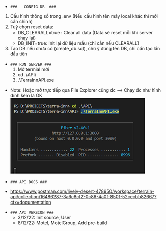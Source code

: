 - `###   CONFIG DB  ###`
1. Cấu hình thông số trong .env (Nếu cấu hình tên máy local khác thì mới cần chỉnh)
2. Tuỳ chọn reset data:
	+ DB_CLEARALL=true : Clear all data (Data sẽ reset mỗi khi server chạy lại)
	+ DB_INIT=true: Init lại dữ liệu mẫu (chỉ cần nếu CLEARALL)
3. Tạo DB nếu chưa có (create_db.sql), chú ý đúng tên DB, chỉ cần tạo lần đầu tiên

- `### RUN SERVER ###`
	1. Mở termial mới
	2. cd .\API\
	3. .\TerraInnAPI.exe
* Note: Hoặc mở trực tiếp qua File Explorer cũng đc --> Chạy đc như hình đính kèm là OK
![example](screenshot.png "example")

- `### API DOCS ###`
* https://www.postman.com/lively-desert-478950/workspace/terrain-api/collection/16486287-3a6c8cf2-0c86-4a0f-8501-52cecbb82667?ctx=documentation 


- `### API VERSION ###`
	+ 3/12/22: Init source, User
	+ 8/12/22: Motel, MotelGroup, Add pre-build
